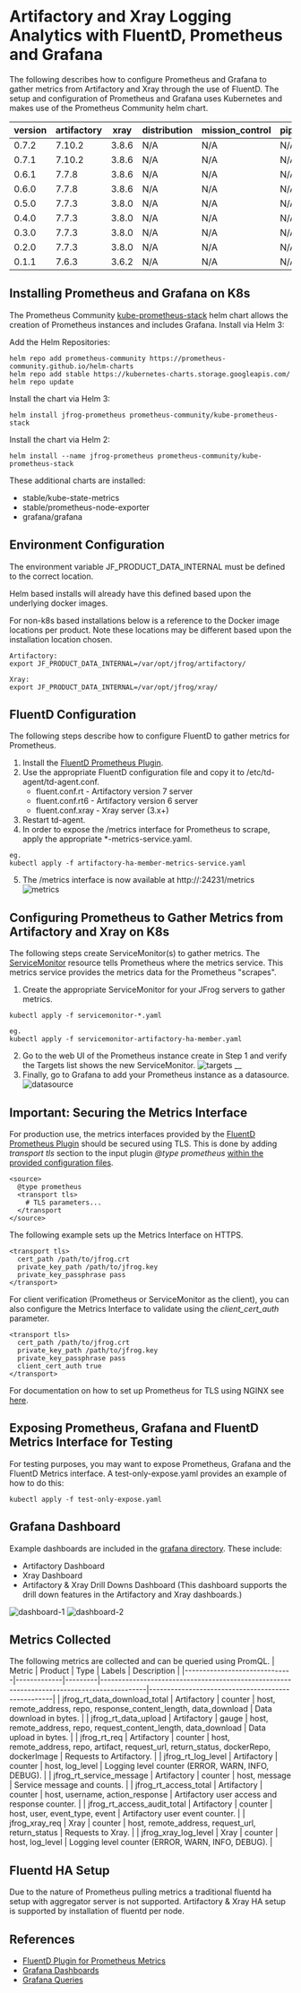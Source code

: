 # Artifactory and Xray Logging Analytics with FluentD, Prometheus and Grafana
The following describes how to configure Prometheus and Grafana to gather metrics from Artifactory and Xray through the use of FluentD. The setup and configuration of Prometheus and Grafana uses Kubernetes and makes use of the Prometheus Community helm chart.

| version | artifactory | xray  | distribution | mission_control | pipelines |
|---------|-------------|-------|--------------|-----------------|-----------|
| 0.7.2   | 7.10.2      | 3.8.6 | N/A          | N/A             | N/A       |
| 0.7.1   | 7.10.2      | 3.8.6 | N/A          | N/A             | N/A       |
| 0.6.1   | 7.7.8       | 3.8.6 | N/A          | N/A             | N/A       |
| 0.6.0   | 7.7.8       | 3.8.6 | N/A          | N/A             | N/A       |
| 0.5.0   | 7.7.3       | 3.8.0 | N/A          | N/A             | N/A       |
| 0.4.0   | 7.7.3       | 3.8.0 | N/A          | N/A             | N/A       |
| 0.3.0   | 7.7.3       | 3.8.0 | N/A          | N/A             | N/A       |
| 0.2.0   | 7.7.3       | 3.8.0 | N/A          | N/A             | N/A       |
| 0.1.1   | 7.6.3       | 3.6.2 | N/A          | N/A             | N/A       |

## Installing Prometheus and Grafana on K8s
The Prometheus Community [kube-prometheus-stack](https://github.com/prometheus-community/helm-charts/tree/main/charts/kube-prometheus-stack) helm chart allows the creation of Prometheus instances and includes Grafana. Install via Helm 3:

Add the Helm Repositories:
```
helm repo add prometheus-community https://prometheus-community.github.io/helm-charts
helm repo add stable https://kubernetes-charts.storage.googleapis.com/
helm repo update
```

Install the chart via Helm 3:
```
helm install jfrog-prometheus prometheus-community/kube-prometheus-stack
```

Install the chart via Helm 2:
```
helm install --name jfrog-prometheus prometheus-community/kube-prometheus-stack
```

These additional charts are installed:
- stable/kube-state-metrics
- stable/prometheus-node-exporter
- grafana/grafana

## Environment Configuration

The environment variable JF_PRODUCT_DATA_INTERNAL must be defined to the correct location.

Helm based installs will already have this defined based upon the underlying docker images.

For non-k8s based installations below is a reference to the Docker image locations per product. Note these locations may be different based upon the installation location chosen.

````text
Artifactory: 
export JF_PRODUCT_DATA_INTERNAL=/var/opt/jfrog/artifactory/
````

````text
Xray:
export JF_PRODUCT_DATA_INTERNAL=/var/opt/jfrog/xray/
````

## FluentD Configuration
The following steps describe how to configure FluentD to gather metrics for Prometheus.
1. Install the [FluentD Prometheus Plugin](https://github.com/fluent/fluent-plugin-prometheus).
2. Use the appropriate FluentD configuration file and copy it to /etc/td-agent/td-agent.conf.
    * fluent.conf.rt - Artifactory version 7 server
    * fluent.conf.rt6 - Artifactory version 6 server
    * fluent.conf.xray - Xray server (3.x+)
3. Restart td-agent.
4. In order to expose the /metrics interface for Prometheus to scrape, apply the appropriate *-metrics-service.yaml.

```
eg.
kubectl apply -f artifactory-ha-member-metrics-service.yaml
```
5. The /metrics interface is now available at http://<service>:24231/metrics
![metrics](images/metrics.png)

## Configuring Prometheus to Gather Metrics from Artifactory and Xray on K8s
The following steps create ServiceMonitor(s) to gather metrics. The [ServiceMonitor](https://coreos.com/operators/prometheus/docs/latest/user-guides/running-exporters.html) resource tells Prometheus where the metrics service. This metrics service provides the metrics data for the Prometheus "scrapes".

1. Create the appropriate ServiceMonitor for your JFrog servers to gather metrics.
```
kubectl apply -f servicemonitor-*.yaml

eg.
kubectl apply -f servicemonitor-artifactory-ha-member.yaml
```
2. Go to the web UI of the Prometheus instance create in Step 1 and verify the Targets list shows the new ServiceMonitor.
![targets](images/targets.png)
__
3. Finally, go to Grafana to add your Prometheus instance as a datasource.
![datasource](images/datasource.png)

## Important: Securing the Metrics Interface
For production use, the metrics interfaces provided by the [FluentD Prometheus Plugin](https://github.com/fluent/fluent-plugin-prometheus) should be secured using TLS. This is done by adding _transport tls_ section to the input plugin _@type prometheus_ [within the provided configuration files](https://github.com/jfrog/log-analytics/blob/master/prometheus-fluentd-grafana/fluent.conf.rt.prometheus#L4).

```
<source>
  @type prometheus
  <transport tls>
    # TLS parameters...
  </transport
</source>
```

The following example sets up the Metrics Interface on HTTPS.

```
<transport tls>
  cert_path /path/to/jfrog.crt
  private_key_path /path/to/jfrog.key
  private_key_passphrase pass
</transport>
```

For client verification (Prometheus or ServiceMonitor as the client), you can also configure the Metrics Interface to validate using the _client_cert_auth_ parameter.

```
<transport tls>
  cert_path /path/to/jfrog.crt
  private_key_path /path/to/jfrog.key
  private_key_passphrase pass
  client_cert_auth true
</transport>
```
For documentation on how to set up Prometheus for TLS using NGINX see [here](https://prometheus.io/docs/guides/tls-encryption/).

## Exposing Prometheus, Grafana and FluentD Metrics Interface for Testing
For testing purposes, you may want to expose Prometheus, Grafana and the FluentD Metrics interface. A test-only-expose.yaml provides an example of how to do this:
```
kubectl apply -f test-only-expose.yaml
```
## Grafana Dashboard
Example dashboards are included in the [grafana directory](grafana). These include:

- Artifactory Dashboard
- Xray Dashboard
- Artifactory & Xray Drill Downs Dashboard (This dashboard supports the drill down features in the Artifactory and Xray dashboards.)

![dashboard-1](images/dashboard-1.png)
![dashboard-2](images/dashboard-2.png)

## Metrics Collected
The following metrics are collected and can be queried using PromQL.
| Metric                       | Product     | Type    | Labels                                                                                    | Description                                       |
|------------------------------|-------------|---------|-------------------------------------------------------------------------------------------|---------------------------------------------------|
| jfrog_rt_data_download_total | Artifactory | counter | host, remote_address, repo, response_content_length, data_download                        | Data download in bytes.                           |
| jfrog_rt_data_upload         | Artifactory | gauge   | host, remote_address, repo, request_content_length, data_download                         | Data upload in bytes.                             |
| jfrog_rt_req                 | Artifactory | counter | host, remote_address, repo, artifact, request_url, return_status, dockerRepo, dockerImage | Requests to Artifactory.                          |
| jfrog_rt_log_level           | Artifactory | counter | host, log_level                                                                           | Logging level counter (ERROR, WARN, INFO, DEBUG). |
| jfrog_rt_service_message     | Artifactory | counter | host, message                                                                             | Service message and counts.                       |
| jfrog_rt_access_total        | Artifactory | counter | host, username, action_response                                                           | Artifactory user access and response counter.     |
| jfrog_rt_access_audit_total  | Artifactory | counter | host, user, event_type, event                                                             | Artifactory user event counter.                   |
| jfrog_xray_req               | Xray        | counter | host, remote_address, request_url, return_status                                          | Requests to Xray.                                 |
| jfrog_xray_log_level         | Xray        | counter | host, log_level                                                                           | Logging level counter (ERROR, WARN, INFO, DEBUG). |


## Fluentd HA Setup
Due to the nature of Prometheus pulling metrics a traditional fluentd ha setup with aggregator server is not supported. Artifactory & Xray HA setup is supported by installation of fluentd per node.

## References
* [FluentD Plugin for Prometheus Metrics](https://github.com/fluent/fluent-plugin-prometheus#supported-metric-types)
* [Grafana Dashboards](https://grafana.com/docs/grafana/latest/features/dashboard/dashboards/)
* [Grafana Queries](https://prometheus.io/docs/prometheus/latest/querying/basics/)
